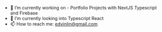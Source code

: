  - 🔭 I’m currently working on - Portfolio Projects with NextJS Typescript and Firebase
 - 🌱 I’m currently looking into Typescript React
 - 📫 How to reach me: edvinlin@gmail.com

